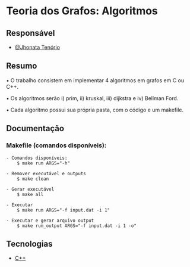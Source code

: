
# Teoria dos Grafos: Algoritmos

## Responsável

- [@Jhonata Tenório](https://www.github.com/jhonataT)


## Resumo

• O trabalho consistem em implementar 4 algoritmos em grafos em C ou C++.

• Os algoritmos serão i) prim, ii) kruskal, iii) dijkstra e iv) Bellman Ford.

• Cada algoritmo possui sua própria pasta, com o código e um makefile.


## Documentação

### Makefile (comandos disponíveis):

    - Comandos disponíveis:
        $ make run ARGS="-h"

    - Remover executável e outputs
        $ make clean

    - Gerar executável
        $ make all

    - Executar
        $ make run ARGS="-f input.dat -i 1"

    - Executar e gerar arquivo output
        $ make run_output ARGS="-f input.dat -i 1 -o"



## Tecnologias

 - [C++](https://pt.wikipedia.org/wiki/C%2B%2B)
 

